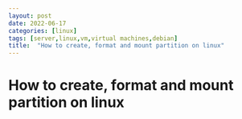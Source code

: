 ```yaml
---
layout: post
date: 2022-06-17
categories: [linux]
tags: [server,linux,vm,virtual machines,debian]
title:  "How to create, format and mount partition on linux"
---
```

# How to create, format and mount partition on linux
